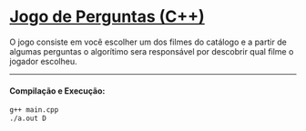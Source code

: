 # [Jogo de Perguntas (C++)](https://github.com/Marianarosadev/Jogo-de-perguntas)

O jogo consiste em você escolher um dos filmes do catálogo e a partir de algumas perguntas o algorítimo sera responsável por descobrir qual filme o jogador escolheu.

---

#### Compilação e Execução:

```sh
g++ main.cpp 
./a.out D
```
